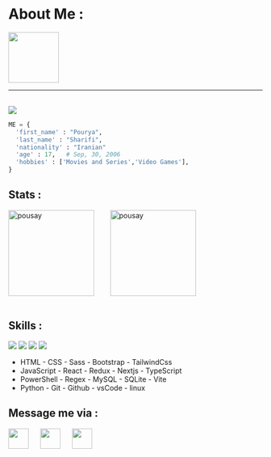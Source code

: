 
<h1>About Me : </h1>

<img style='height:100px;' src='./../assets/me3.png' />

<hr/>
<br/>

<img src='https://readme-typing-svg.demolab.com?font=Fira+Code&weight=200&size=26&duration=2000&pause=200&color=00B81C&background=1A1A1A&center=true&vCenter=true&multiline=true&repeat=false&random=false&width=1000&height=160&lines=17+Y.O;Code+enthusiast;Currently+working+on+TypeScript+%26+Python;Think%2C+Write%2C+Create+and+Celebrate++' />



```py
ME = {
  'first_name' : "Pourya",
  'last_name' : "Sharifi",
  'nationality' : "Iranian"
  'age' : 17,   # Sep, 30, 2006
  'hobbies' : ['Movies and Series','Video Games'],
}
```

<h2>Stats : </h2>
<div style='display:flex' >
  <img height="170px" src="https://github-readme-stats.vercel.app/api?username=pousay&number_format=long&show_icons=true&line_height=25&rank_icon=github&title_color=00B81C&text_color=f2f2f2&icon_color=00B81C&bg_color=272727&hide_border=true" alt="pousay" />
  &nbsp;&nbsp;&nbsp;&nbsp;&nbsp;&nbsp;&nbsp;&nbsp;
  <img height="170px" src="https://github-readme-stats.vercel.app/api/top-langs?username=pousay&show_icons=true&locale=en&title_color=00B81C&text_color=f2f2f2&hide_border=true&theme=dark&layout=compact" alt="pousay" />
  &nbsp;&nbsp;&nbsp;&nbsp;&nbsp;&nbsp;&nbsp;&nbsp;
<!--   <img height='170px' src='https://streak-stats.demolab.com?user=pousay&theme=transparent&hide_border=true&mode=weekly&ring=00B81C&fire=EB5454&dates=2C7FFF&currStreakNum=EB5454&sideNums=EB5454&sideLabels=008B15&currStreakLabel=00B81C'
  /> -->
</div>
<br/>



<h2>Skills : </h2>
<img src="https://skillicons.dev/icons?i=html,css,sass,bootstrap,tailwindcss" />
<img src="https://skillicons.dev/icons?i=js,react,redux,nextjs,ts" />
<img src="https://skillicons.dev/icons?i=powershell,regex,mysql,sqlite,vite" />
<img src="https://skillicons.dev/icons?i=py,git,github,vscode,linux" />

<br/>

<ul>
  <li>HTML - CSS - Sass - Bootstrap - TailwindCss</li>
  <li>JavaScript - React - Redux - Nextjs - TypeScript</li>
  <li>PowerShell - Regex - MySQL - SQLite - Vite</li>
  <li>Python - Git - Github - vsCode - linux</li>
</ul>


<h2>Message me via : </h2> 
<a href='https://t.me/Better_ring_fring'>
  <img align='left' style='height:40px;' src="https://upload.wikimedia.org/wikipedia/commons/thumb/8/82/Telegram_logo.svg/512px-Telegram_logo.svg.png?20220101141644" />
</a>
<a href='https://discordapp.com/users/837373420764790856'>
  <img align='left' style='margin-left:20px;height:40px;' src="https://skillicons.dev/icons?i=discord" />
</a>
<a href='https://www.instagram.com/p0urya.sh/'>
  <img align='left' style='margin-left:20px;height:40px;' src="https://skillicons.dev/icons?i=instagram" />
</a>
